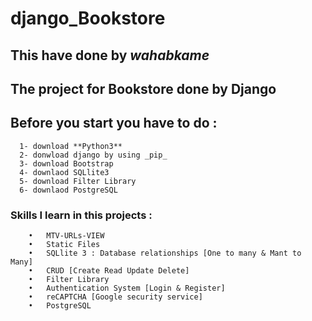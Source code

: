 # django_Bookstore
  ## This have done by **_wahabkame_**
  ## The project for **Bookstore** done by **Django**


  ## Before you start you have to do :
      1- download **Python3**
      2- donwload django by using _pip_
      3- download Bootstrap
      4- downlaod SQLlite3
      5- download Filter Library 
      6- downlaod PostgreSQL
       
  ### Skills I learn in this projects : 
        •	MTV-URLs-VIEW
        •	Static Files
        •	SQLlite 3 : Database relationships [One to many & Mant to Many] 
        •	CRUD [Create Read Update Delete]
        •	Filter Library 
        •	Authentication System [Login & Register]
        •	reCAPTCHA [Google security service]
        •	PostgreSQL

